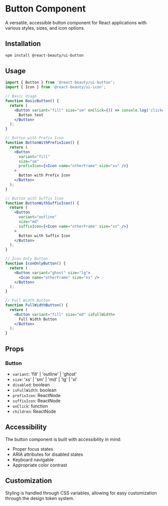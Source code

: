 # Button Component

A versatile, accessible button component for React applications with various styles, sizes, and icon options.

## Installation

```bash
npm install @react-beauty/ui-button
```

## Usage

```jsx
import { Button } from '@react-beauty/ui-button';
import { Icon } from '@react-beauty/ui-icon';

// Basic Usage
function BasicButton() {
  return (
    <Button variant="fill" size="sm" onClick={() => console.log('clicked')}>
      Button text
    </Button>
  );
}

// Button with Prefix Icon
function ButtonWithPrefixIcon() {
  return (
    <Button 
      variant="fill" 
      size="sm" 
      prefixIcon={<Icon name="otherFrame" size="xs" />}
    >
      Button with Prefix Icon
    </Button>
  );
}

// Button with Suffix Icon
function ButtonWithSuffixIcon() {
  return (
    <Button 
      variant="outline" 
      size="md" 
      suffixIcon={<Icon name="otherFrame" size="xs" />}
    >
      Button with Suffix Icon
    </Button>
  );
}

// Icon Only Button
function IconOnlyButton() {
  return (
    <Button variant="ghost" size="lg">
      <Icon name="otherFrame" size="xs" />
    </Button>
  );
}

// Full Width Button
function FullWidthButton() {
  return (
    <Button variant="fill" size="md" isFullWidth>
      Full Width Button
    </Button>
  );
}
```

## Props

### Button

- `variant`: 'fill' | 'outline' | 'ghost'
- `size`: 'xs' | 'sm' | 'md' | 'lg' | 'xl'
- `disabled`: boolean
- `isFullWidth`: boolean
- `prefixIcon`: ReactNode
- `suffixIcon`: ReactNode
- `onClick`: function
- `children`: ReactNode

## Accessibility

The button component is built with accessibility in mind:
- Proper focus states
- ARIA attributes for disabled states
- Keyboard navigable
- Appropriate color contrast

## Customization

Styling is handled through CSS variables, allowing for easy customization through the design token system.